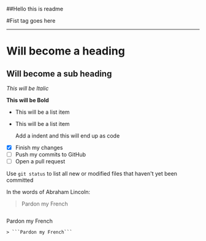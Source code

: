 ##Hello this is readme

#Fist tag goes here

<hr>


Will become a heading
==============

Will become a sub heading
--------------

*This will be Italic*

**This will be Bold**

- This will be a list item
- This will be a list item

    Add a indent and this will end up as code

- [x] Finish my changes
- [ ] Push my commits to GitHub
- [ ] Open a pull request

Use `git status` to list all new or modified files that haven't yet been committed

In the words of Abraham Lincoln:

> Pardon my French

> ```
Pardon my French
```
> ```Pardon my French```
